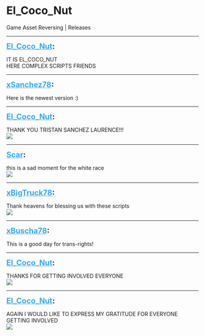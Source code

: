 # El_Coco_Nut
Game Asset Reversing | Releases

---
<strong style="font-size: 1.4em;"><span style="text-decoration: underline;text-decoration-color: #34a7f9;"><span style="color:#34a7f9;">El_Coco_Nut</span></span>:</strong>

<p>IT IS EL_COCO_NUT<br />HERE COMPLEX SCRIPTS FRIENDS</p>

---
<strong style="font-size: 1.4em;"><span style="text-decoration: underline;text-decoration-color: #34a7f9;"><span style="color:#34a7f9;">xSanchez78</span></span>:</strong>

<p>Here is the newest version :)</p>

---
<strong style="font-size: 1.4em;"><span style="text-decoration: underline;text-decoration-color: #34a7f9;"><span style="color:#34a7f9;">El_Coco_Nut</span></span>:</strong>

<p>THANK YOU TRISTAN SANCHEZ LAURENCE!!!<br /><img style="max-width: 500px;" src="{{ '/wiki/threads/assets/a.888.png' | relative_url }}"></p>

---
<strong style="font-size: 1.4em;"><span style="text-decoration: underline;text-decoration-color: #34a7f9;"><span style="color:#34a7f9;">Scar</span></span>:</strong>

<p>this is a sad moment for the white race<br /><img style="max-width: 500px;" src="https://i.imgur.com/aYRsIKL.png"></p>

---
<strong style="font-size: 1.4em;"><span style="text-decoration: underline;text-decoration-color: #34a7f9;"><span style="color:#34a7f9;">xBigTruck78</span></span>:</strong>

<p>Thank heavens for blessing us with these scripts<br /><img style="max-width: 500px;" src="{{ '/wiki/threads/assets/a.889.jpg' | relative_url }}"></p>

---
<strong style="font-size: 1.4em;"><span style="text-decoration: underline;text-decoration-color: #34a7f9;"><span style="color:#34a7f9;">xBuscha78</span></span>:</strong>

<p>This is a good day for trans-rights!</p>

---
<strong style="font-size: 1.4em;"><span style="text-decoration: underline;text-decoration-color: #34a7f9;"><span style="color:#34a7f9;">El_Coco_Nut</span></span>:</strong>

<p>THANKS FOR GETTING INVOLVED EVERYONE<br /><img style="max-width: 500px;" src="{{ '/wiki/threads/assets/a.895.png' | relative_url }}"></p>

---
<strong style="font-size: 1.4em;"><span style="text-decoration: underline;text-decoration-color: #34a7f9;"><span style="color:#34a7f9;">El_Coco_Nut</span></span>:</strong>

<p>AGAIN I WOULD LIKE TO EXPRESS MY GRATITUDE FOR EVERYONE GETTING INVOLVED<br /><img style="max-width: 500px;" src="{{ '/wiki/threads/assets/a.896.png' | relative_url }}"></p>
